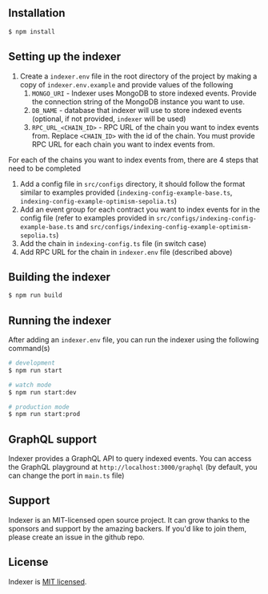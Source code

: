 ## Installation

```bash
$ npm install
```

## Setting up the indexer
1. Create a `indexer.env` file in the root directory of the project by making a copy of `indexer.env.example` and provide values of the following
   1. `MONGO_URI` - Indexer uses MongoDB to store indexed events. Provide the connection string of the MongoDB instance you want to use.
   2. `DB_NAME` - database that indexer will use to store indexed events (optional, if not provided, `indexer` will be used)
   3. `RPC_URL_<CHAIN_ID>` - RPC URL of the chain you want to index events from. Replace `<CHAIN_ID>` with the id of the chain. You must provide RPC URL for each chain you want to index events from.


For each of the chains you want to index events from, there are 4 steps that need to be completed
1. Add a config file in `src/configs` directory, it should follow the format similar to examples provided (`indexing-config-example-base.ts`, `indexing-config-example-optimism-sepolia.ts`)
2. Add an event group for each contract you want to index events for in the config file (refer to examples provided in `src/configs/indexing-config-example-base.ts` and `src/configs/indexing-config-example-optimism-sepolia.ts`)
3. Add the chain in `indexing-config.ts` file (in switch case)
4. Add RPC URL for the chain in `indexer.env` file (described above)

## Building the indexer
```bash
$ npm run build
```

## Running the indexer
After adding an `indexer.env` file, you can run the indexer using the following command(s)
```bash
# development
$ npm run start

# watch mode
$ npm run start:dev

# production mode
$ npm run start:prod
```

## GraphQL support
Indexer provides a GraphQL API to query indexed events. You can access the GraphQL playground at `http://localhost:3000/graphql` (by default, you can change the port in `main.ts` file)

## Support

Indexer is an MIT-licensed open source project. It can grow thanks to the sponsors and support by the amazing backers. If you'd like to join them, please create an issue in the github repo.


## License

Indexer is [MIT licensed](LICENSE).
